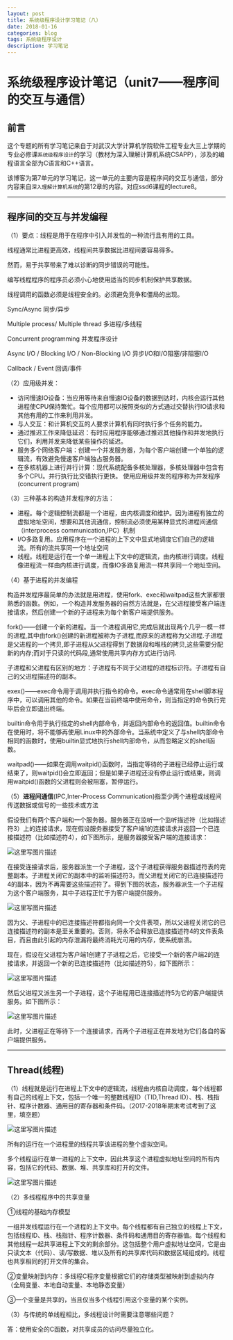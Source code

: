 ```yaml
---
layout: post
title: 系统级程序设计学习笔记（八）
date: 2018-01-16
categories: blog
tags: 系统级程序设计
description: 学习笔记
---
```


系统级程序设计笔记（unit7——程序间的交互与通信）
===

## 前言

这个专题的所有学习笔记来自于对武汉大学计算机学院软件工程专业大三上学期的专业必修课`系统级程序设计`的学习（教材为深入理解计算机系统CSAPP），涉及的编程语言全部为C语言和C++语言。

该博客为第7单元的学习笔记，这一单元的主要内容是程序间的交互与通信，部分内容来自`深入理解计算机系统`的第12章的内容。对应ssd6课程的lecture8。

-------------------
## 程序间的交互与并发编程

（1）要点：线程是用于在程序中引入并发性的一种流行且有用的工具。

线程通常比进程更高效，线程间共享数据比进程间要容易得多。

然而，易于共享带来了难以诊断的同步错误的可能性。

编写线程程序的程序员必须小心地使用适当的同步机制保护共享数据。   

线程调用的函数必须是线程安全的。必须避免竞争和僵局的出现。

Sync/Async		同步/异步

Multiple process/ Multiple thread	多进程/多线程

Concurrent programming			并发程序设计

Async I/O / Blocking I/O / Non-Blocking I/O		异步I/O和I/O阻塞/非阻塞I/O 

Callback / Event	回调/事件 

（2）应用级并发：

- 访问慢速IO设备：当应用等待来自慢速IO设备的数据到达时，内核会运行其他进程使CPU保持繁忙。每个应用都可以按照类似的方式通过交替执行IO请求和其他有用的工作来利用并发。
- 与人交互：和计算机交互的人要求计算机有同时执行多个任务的能力。
- 通过推迟工作来降低延迟：有时应用程序能够通过推迟其他操作和并发地执行它们，利用并发来降低某些操作的延迟。
- 服务多个网络客户端：创建一个并发服务器，为每个客户端创建一个单独的逻辑流，有效避免慢速客户端独占服务器。
- 在多核机器上进行并行计算：现代系统配备多核处理器，多核处理器中包含有多个CPU。并行执行比交错执行更快。
使用应用级并发的程序称为并发程序(concurrent program)

（3）三种基本的构造并发程序的方法：

- 进程。每个逻辑控制流都是一个进程，由内核调度和维护。因为进程有独立的虚拟地址空间，想要和其他流通信，控制流必须使用某种显式的进程间通信（interprocess communication,IPC）机制
- I/O多路复用。应用程序在一个进程的上下文中显式地调度它们自己的逻辑流。所有的流共享同一个地址空间
- 线程。线程是运行在一个单一进程上下文中的逻辑流，由内核进行调度。线程像进程流一样由内核进行调度，而像IO多路复用流一样共享同一个地址空间。

（4）基于进程的并发编程

构造并发程序最简单的办法就是用进程，使用fork、exec和waitpad这些大家都很熟悉的函数。例如，一个构造并发服务器的自然方法就是，在父进程接受客户端连接请求，然后创建一个新的子进程来为每个新客户端提供服务。

fork()——创建一个新的进程。当一个进程调用它,完成后就出现两个几乎一模一样的进程,其中由fork()创建的新进程被称为子进程,而原来的进程称为父进程.子进程是父进程的一个拷贝,即子进程从父进程得到了数据段和堆栈的拷贝,这些需要分配新的内存;而对于只读的代码段,通常使用共享内存方式进行访问. 

子进程和父进程有区别的地方：子进程有不同于父进程的进程标识符。子进程有自己的父进程描述符的副本。

exex()——exec命令用于调用并执行指令的命令。exec命令通常用在shell脚本程序中，可以调用其他的命令。如果在当前终端中使用命令，则当指定的命令执行完毕后会立即退出终端。

builtin命令用于执行指定的shell内部命令，并返回内部命令的返回值。builtin命令在使用时，将不能够再使用Linux中的外部命令。当系统中定义了与shell内部命令相同的函数时，使用builtin显式地执行shell内部命令，从而忽略定义的shell函数。

waitpad()——如果在调用waitpid()函数时，当指定等待的子进程已经停止运行或结束了，则waitpid()会立即返回；但是如果子进程还没有停止运行或结束，则调用waitpid()函数的父进程则会被阻塞，暂停运行。

（5）**进程间通信**(IPC,Inter-Process Communication)指至少两个进程或线程间传送数据或信号的一些技术或方法

假设我们有两个客户端和一个服务器。服务器正在监听一个监听描述符（比如描述符3）上的连接请求，现在假设服务器接受了客户端1的连接请求并返回一个已连接描述符（比如描述符4），如下图所示，是服务器接受客户端的连接请求：

![这里写图片描述](http://img.blog.csdn.net/20180201012754182?watermark/2/text/aHR0cDovL2Jsb2cuY3Nkbi5uZXQvcXFfMzc2NTEzMjU=/font/5a6L5L2T/fontsize/400/fill/I0JBQkFCMA==/dissolve/70/gravity/SouthEast)

在接受连接请求后，服务器派生一个子进程，这个子进程获得服务器描述符表的完整副本。子进程关闭它的副本中的监听描述符3，而父进程关闭它的已连接描述符4的副本，因为不再需要这些描述符了。得到下图的状态，服务器派生一个子进程为这个客户端服务，其中子进程正忙于为客户端提供服务。

![这里写图片描述](http://img.blog.csdn.net/20180201012852193?watermark/2/text/aHR0cDovL2Jsb2cuY3Nkbi5uZXQvcXFfMzc2NTEzMjU=/font/5a6L5L2T/fontsize/400/fill/I0JBQkFCMA==/dissolve/70/gravity/SouthEast)

因为父、子进程中的已连接描述符都指向同一个文件表项，所以父进程关闭它的已连接描述符的副本是至关重要的。否则，将永不会释放已连接描述符4的文件表条目，而且由此引起的内存泄漏将最终消耗光可用的内存，使系统崩溃。

现在，假设在父进程为客户端1创建了子进程之后，它接受一个新的客户端2的连接请求，并返回一个新的已连接描述符（比如描述符5），如下图所示：

![这里写图片描述](http://img.blog.csdn.net/20180201012927069?watermark/2/text/aHR0cDovL2Jsb2cuY3Nkbi5uZXQvcXFfMzc2NTEzMjU=/font/5a6L5L2T/fontsize/400/fill/I0JBQkFCMA==/dissolve/70/gravity/SouthEast)

然后父进程又派生另一个子进程，这个子进程用已连接描述符5为它的客户端提供服务。如下图所示：

![这里写图片描述](http://img.blog.csdn.net/20180201012952512?watermark/2/text/aHR0cDovL2Jsb2cuY3Nkbi5uZXQvcXFfMzc2NTEzMjU=/font/5a6L5L2T/fontsize/400/fill/I0JBQkFCMA==/dissolve/70/gravity/SouthEast)

此时，父进程正在等待下一个连接请求，而两个子进程正在并发地为它们各自的客户端提供服务。

-------------------
## Thread(线程)

（1）线程就是运行在进程上下文中的逻辑流，线程由内核自动调度，每个线程都有自己的线程上下文，包括一个唯一的整数线程ID（TID,Thread ID）、栈、栈指针、程序计数器、通用目的寄存器和条件码。（2017-2018年期末考试考到了这里，填空题）

![这里写图片描述](http://img.blog.csdn.net/20180201013030233?watermark/2/text/aHR0cDovL2Jsb2cuY3Nkbi5uZXQvcXFfMzc2NTEzMjU=/font/5a6L5L2T/fontsize/400/fill/I0JBQkFCMA==/dissolve/70/gravity/SouthEast)

所有的运行在一个进程里的线程共享该进程的整个虚拟空间。 

多个线程运行在单一进程的上下文中，因此共享这个进程虚拟地址空间的所有内容，包括它的代码、数据、堆、共享库和打开的文件。

![这里写图片描述](http://img.blog.csdn.net/20180201013053142?watermark/2/text/aHR0cDovL2Jsb2cuY3Nkbi5uZXQvcXFfMzc2NTEzMjU=/font/5a6L5L2T/fontsize/400/fill/I0JBQkFCMA==/dissolve/70/gravity/SouthEast)

（2）多线程程序中的共享变量

①线程的基础内存模型

一组并发线程运行在一个进程的上下文中。每个线程都有自己独立的线程上下文，包括线程ID、栈、栈指针、程序计数器、条件码和通用目的寄存器值。每个线程和其他线程一起共享进程上下文的剩余部分。这包括整个用户虚拟地址空间，它是由只读文本（代码）、读/写数据、堆以及所有的共享库代码和数据区域组成的。线程也共享相同的打开文件的集合。

②变量映射到内存：多线程C程序变量根据它们的存储类型被映射到虚拟内存（全局变量、本地自动变量、本地静态变量）

③一个变量是共享的，当且仅当多个线程引用这个变量的某个实例。

（3）与传统的单线程相比，多线程设计时需要注意哪些问题？

答：使用安全的C函数，对共享成员的访问尽量独立化。
